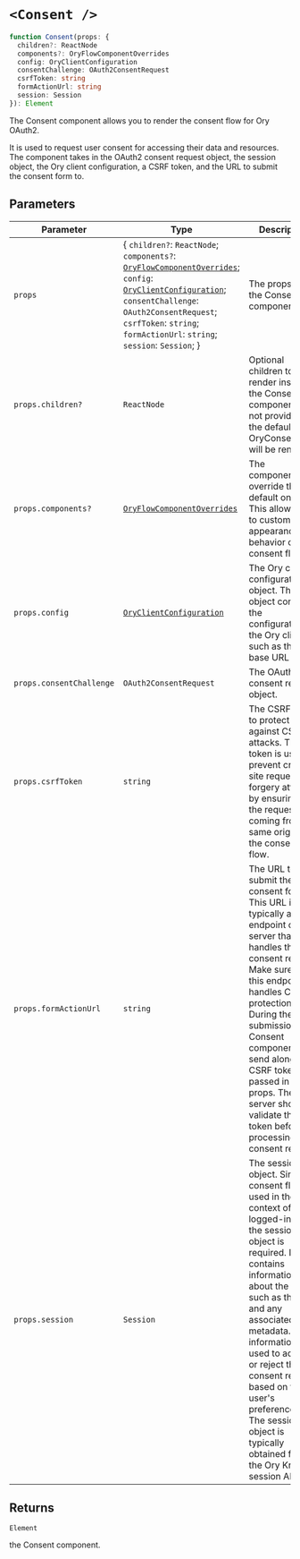 # `<Consent />`

```ts
function Consent(props: {
  children?: ReactNode
  components?: OryFlowComponentOverrides
  config: OryClientConfiguration
  consentChallenge: OAuth2ConsentRequest
  csrfToken: string
  formActionUrl: string
  session: Session
}): Element
```

The Consent component allows you to render the consent flow for Ory OAuth2.

It is used to request user consent for accessing their data and resources. The component takes in the OAuth2 consent request
object, the session object, the Ory client configuration, a CSRF token, and the URL to submit the consent form to.

## Parameters

| Parameter                | Type                                                                                                                                                                                                                                                                                                                                           | Description                                                                                                                                                                                                                                                                                                                                                                              |
| ------------------------ | ---------------------------------------------------------------------------------------------------------------------------------------------------------------------------------------------------------------------------------------------------------------------------------------------------------------------------------------------- | ---------------------------------------------------------------------------------------------------------------------------------------------------------------------------------------------------------------------------------------------------------------------------------------------------------------------------------------------------------------------------------------- |
| `props`                  | \{ `children?`: `ReactNode`; `components?`: [`OryFlowComponentOverrides`](../../core/type-aliases/OryFlowComponentOverrides.md); `config`: [`OryClientConfiguration`](../../core/interfaces/OryClientConfiguration.md); `consentChallenge`: `OAuth2ConsentRequest`; `csrfToken`: `string`; `formActionUrl`: `string`; `session`: `Session`; \} | The props for the Consent component.                                                                                                                                                                                                                                                                                                                                                     |
| `props.children?`        | `ReactNode`                                                                                                                                                                                                                                                                                                                                    | Optional children to render inside the Consent component. If not provided, the default OryConsentCard will be rendered.                                                                                                                                                                                                                                                                  |
| `props.components?`      | [`OryFlowComponentOverrides`](../../core/type-aliases/OryFlowComponentOverrides.md)                                                                                                                                                                                                                                                            | The components to override the default ones. This allows you to customize the appearance and behavior of the consent flow.                                                                                                                                                                                                                                                               |
| `props.config`           | [`OryClientConfiguration`](../../core/interfaces/OryClientConfiguration.md)                                                                                                                                                                                                                                                                    | The Ory client configuration object. This object contains the configuration for the Ory client, such as the base URL                                                                                                                                                                                                                                                                     |
| `props.consentChallenge` | `OAuth2ConsentRequest`                                                                                                                                                                                                                                                                                                                         | The OAuth2 consent request object.                                                                                                                                                                                                                                                                                                                                                       |
| `props.csrfToken`        | `string`                                                                                                                                                                                                                                                                                                                                       | The CSRF token to protect against CSRF attacks. This token is used to prevent cross-site request forgery attacks by ensuring that the request is coming from the same origin as the consent flow.                                                                                                                                                                                        |
| `props.formActionUrl`    | `string`                                                                                                                                                                                                                                                                                                                                       | The URL to submit the consent form to. This URL is typically an endpoint on the server that handles the consent request. Make sure that this endpoint handles CSRF protection. During the form submission the Consent component will send along the CSRF token passed in the props. The server should validate this token before processing the consent request.                         |
| `props.session`          | `Session`                                                                                                                                                                                                                                                                                                                                      | The session object. Since the consent flow is used in the context of a logged-in user, the session object is required. It contains information about the user, such as their ID and any associated metadata. This information is used to accept or reject the consent request based on the user's preferences. The session object is typically obtained from the Ory Kratos session API. |

## Returns

`Element`

the Consent component.
